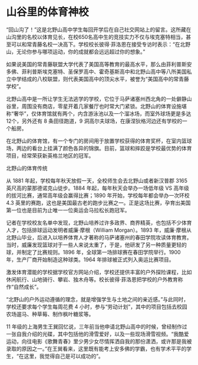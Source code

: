 # 山谷里的体育神校

“回山沟了！”这是北野山高中学生每回开学后在自己社交网站上的留言。这所藏在山沟里的名校以体育见长，在校650名高中生的竞技实力不仅与埃克塞特相当，甚至可以和常青藤名校一决高下。学校校长彼得·菲洛恩在接受专访时表示：“在北野山，无论你参与哪项运动，你的成就都会远远超过你的想象。” 

如果说美国的常青藤联盟大学代表了美国高等教育的最高水平，那么由菲利普斯安多佛、菲利普斯埃克塞特、圣保罗高中、霍奇基斯高中和北野山高中等八所美国私立中学结成的八校联盟，则代表美国高中的顶尖水平，被誉为“美国高中的常青藤学校”。 

北野山高中是一所让学生无法逃学的学校，它位于马萨诸塞州西北角的一处僻静山谷里，周围没有商店，零星开着几家餐厅也时常大门紧锁。北野山的体育设施堪称“奢华”，仅体育馆就有两个，内含游泳池以及一个溜冰场，而室外球场更是多达 12个，另外还有 8 条田径跑道，9 洞高尔夫球场，在康涅狄格河边还有学校的一个船房。 

在北野山的体育馆，有一个专门的房间用于放置学校获得的体育奖杯，在室内篮球场，两边的看台上挂满了颜色各异的锦旗。目前，篮球和摔跤是学校最优势的体育项目，经常荣获新英格兰地区的冠军。 

北野山的体育传统 

从 1881 年起，学校每年秋天放假一天，全校师生会去北野山或者新汉普郡 3165 英尺高的蒙那德诺克山徒步。1884 年起，每年秋天会举办一场低年级 VS 高年级的拔河比赛，通常高年级会赢得比赛；1890 年开始，学校每年都会举办一次环校 4.3 英里的赛跑，这也是美国最古老的跑步比赛之一。正是这场比赛，孕育出美国第一位也是目前为止唯一一位奥运会马拉松长跑冠军。 

记者在学校校友名单中发现，北野山培养过许多政界、商界精英，也包括不少体育人才，包括排球运动发明者威廉·摩根（William Morgan）。1893 年，威廉·摩根从北野山毕业，后进入以培养体育人才著称的马萨诸塞州的春田学院攻读体育教育。当时，威廉发现篮球对于一些人来说太重了，于是，他研发了另一种质量更轻的球，并制定了比赛规则。1896 年，全球第一场排球赛在春田学院举行。1900 年，生产厂商开始制造这种球类。1964 年排球被正式列入奥运比赛项目。 

激发体育潜能的学校据学校官方网站介绍，学校还提供丰富的户外探险课程，比如休闲航行、山地骑行、攀岩、独木舟等。校长彼得·菲洛恩把学校的户外教育称作“自然成长”。 

“北野山的户外运动遵循的理念，就是增强学生与土地之间的亲近感。”与此同时，学校还要求每个学生每周花费 4 小时，参与“劳动计划”，其中的项目包括去校园农场遛马、种草莓、制作枫叶糖浆等。 

11 年级的上海男生王巽回忆说，三年前当他申请北野山高中的时候，曾经制作过一张自我介绍的光碟，其中包括他的滑雪爱好，以及一些现场滑雪视频。“我酷爱运动，向往电影《歌舞青春》里少男少女尽情挥洒自我的那份潇洒，或许那是我被录取的原因之一。”在王巽看来，这里既有能考上安多佛的学霸，也有学术平平的学生，“在这里，我觉得自己是可以成功的”。